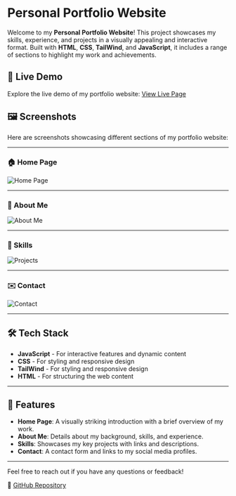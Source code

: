 # Personal Portfolio Website

Welcome to my **Personal Portfolio Website**! This project showcases my skills, experience, and projects in a visually appealing and interactive format. Built with **HTML**, **CSS**, **TailWind**, and **JavaScript**, it includes a range of sections to highlight my work and achievements.

## 🚀 Live Demo
Explore the live demo of my portfolio website: [View Live Page](https://my-portfolio-altamash.netlify.app/)

## 🖼️ Screenshots
Here are screenshots showcasing different sections of my portfolio website:

---

### 🏠 Home Page
![Home Page](https://github.com/Altamashhhhhh/Altamashhhhhh.github.io/blob/main/myportfolio-home.png?raw=true)

---

### 📜 About Me
![About Me](https://github.com/Altamashhhhhh/Altamashhhhhh.github.io/blob/main/myportfolio-about.png?raw=true)

---

### 💼 Skills
![Projects](https://github.com/Altamashhhhhh/Altamashhhhhh.github.io/blob/main/myportfolio-skill.png?raw=true)

---

### ✉️ Contact
![Contact](https://github.com/Altamashhhhhh/Altamashhhhhh.github.io/blob/main/myportfolio-contact-footer.png?raw=true)

---

## 🛠️ Tech Stack
- **JavaScript** - For interactive features and dynamic content
- **CSS** - For styling and responsive design
- **TailWind** - For styling and responsive design
- **HTML** - For structuring the web content

---

## 📄 Features
- **Home Page**: A visually striking introduction with a brief overview of my work.
- **About Me**: Details about my background, skills, and experience.
- **Skills**: Showcases my key projects with links and descriptions.
- **Contact**: A contact form and links to my social media profiles.

---

Feel free to reach out if you have any questions or feedback!

🔗 [GitHub Repository](https://github.com/Altamashhhhhh)
